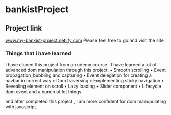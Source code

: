 # bankistProject

## Project link 
www.my-bankist-project.netlify.com 
Please feel free to go and visit the site


### Things that i have learned 

I have cloned this project from an udemy course..
I have learned a lot of advanced dom manipulation through this project.
 • Smooth scrolling
 • Event propagation_bubbling and capturing
 • Event delegation for creating a navbar in correct way
 • Dom traversing
 • Emplementing sticky navigation 
 • Revealing element on scroll
 • Lazy loading
 • Slider component
 • Lifecycle dom  event and a bunch of lot things
 
and after completed this project , i am more confident for dom manupulating with javascript. 


